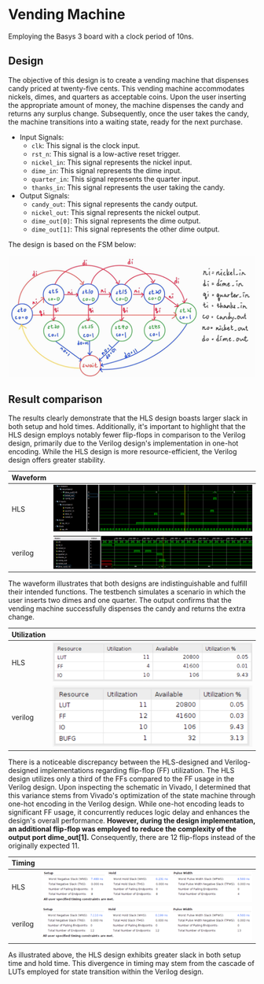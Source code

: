 # Vending Machine

Employing the Basys 3 board with a clock period of 10ns.

## Design

The objective of this design is to create a vending machine that dispenses candy priced at twenty-five cents. This vending machine accommodates nickels, dimes, and quarters as acceptable coins. Upon the user inserting the appropriate amount of money, the machine dispenses the candy and returns any surplus change. Subsequently, once the user takes the candy, the machine transitions into a waiting state, ready for the next purchase.

* Input Signals:
  * `clk`: This signal is the clock input.
  * `rst_n`: This signal is a low-active reset trigger.
  * `nickel_in`: This signal represents the nickel input.
  * `dime_in`: This signal represents the dime input.
  * `quarter_in`: This signal represents the quarter input.
  * `thanks_in`: This signal represents the user taking the candy.
* Output Signals:
  * `candy_out`: This signal represents the candy output.
  * `nickel_out`: This signal represents the nickel output.
  * `dime_out[0]`: This signal represents the dime output.
  * `dime_out[1]`: This signal represents the other dime output.

The design is based on the FSM below:

![Alt text](image-6.png)

## Result comparison

The results clearly demonstrate that the HLS design boasts larger slack in both setup and hold times. Additionally, it's important to highlight that the HLS design employs notably fewer flip-flops in comparison to the Verilog design, primarily due to the Verilog design's implementation in one-hot encoding. While the HLS design is more resource-efficient, the Verilog design offers greater stability.

|Waveform||
|--------|--------|
|HLS|![Alt text](image.png)|
|verilog|![Alt text](image-3.png)|

The waveform illustrates that both designs are indistinguishable and fulfill their intended functions. The testbench simulates a scenario in which the user inserts two dimes and one quarter. The output confirms that the vending machine successfully dispenses the candy and returns the extra change.

|Utilization||
|--|--|
|HLS|![Alt text](image-2.png)|
|verilog|![Alt text](image-4.png)|

There is a noticeable discrepancy between the HLS-designed and Verilog-designed implementations regarding flip-flop (FF) utilization. The HLS design utilizes only a third of the FFs compared to the FF usage in the Verilog design. Upon inspecting the schematic in Vivado, I determined that this variance stems from Vivado's optimization of the state machine through one-hot encoding in the Verilog design. While one-hot encoding leads to significant FF usage, it concurrently reduces logic delay and enhances the design's overall performance. **However, during the design implementation, an additional flip-flop was employed to reduce the complexity of the output port dime_out[1].** Consequently, there are 12 flip-flops instead of the originally expected 11.

|Timing||
|--|--|
|HLS|![Alt text](image-1.png)|
|verilog|![Alt text](image-5.png)|

As illustrated above, the HLS design exhibits greater slack in both setup time and hold time. This divergence in timing may stem from the cascade of LUTs employed for state transition within the Verilog design.
